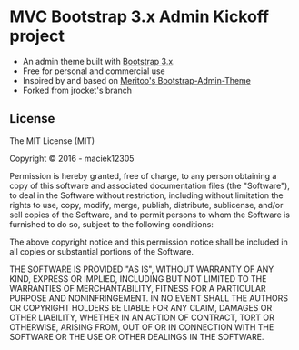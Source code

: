 MVC Bootstrap 3.x Admin Kickoff project
==============================

* An admin theme built with [Bootstrap 3.x](http://getbootstrap.com).  
* Free for personal and commercial use
* Inspired by and based on [Meritoo's Bootstrap-Admin-Theme](https://github.com/meritoo/Bootstrap-3-Admin-Theme)
* Forked from jrocket's branch

## License

The MIT License (MIT)

Copyright &copy; 2016 - maciek12305

Permission is hereby granted, free of charge, to any person obtaining a copy of this software and associated documentation files (the "Software"), to deal in the Software without restriction, including without limitation the rights to use, copy, modify, merge, publish, distribute, sublicense, and/or sell copies of the Software, and to permit persons to whom the Software is furnished to do so, subject to the following conditions:

The above copyright notice and this permission notice shall be included in all copies or substantial portions of the Software.

THE SOFTWARE IS PROVIDED "AS IS", WITHOUT WARRANTY OF ANY KIND, EXPRESS OR IMPLIED, INCLUDING BUT NOT LIMITED TO THE WARRANTIES OF MERCHANTABILITY, FITNESS FOR A PARTICULAR PURPOSE AND NONINFRINGEMENT. IN NO EVENT SHALL THE AUTHORS OR COPYRIGHT HOLDERS BE LIABLE FOR ANY CLAIM, DAMAGES OR OTHER LIABILITY, WHETHER IN AN ACTION OF CONTRACT, TORT OR OTHERWISE, ARISING FROM, OUT OF OR IN CONNECTION WITH THE SOFTWARE OR THE USE OR OTHER DEALINGS IN THE SOFTWARE.
